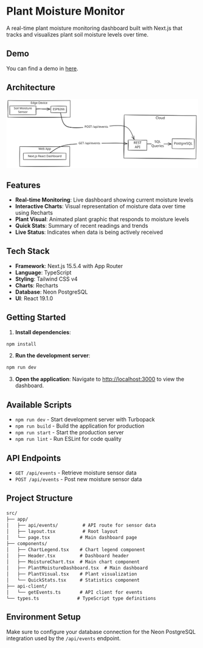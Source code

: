 # Plant Moisture Monitor

A real-time plant moisture monitoring dashboard built with Next.js that tracks and visualizes plant soil moisture levels over time.

## Demo

You can find a demo in [here](https://www.thirstyplant.live/).

## Architecture

![Architecture Diagram](./architecture.svg)

## Features

- **Real-time Monitoring**: Live dashboard showing current moisture levels
- **Interactive Charts**: Visual representation of moisture data over time using Recharts
- **Plant Visual**: Animated plant graphic that responds to moisture levels
- **Quick Stats**: Summary of recent readings and trends
- **Live Status**: Indicates when data is being actively received

## Tech Stack

- **Framework**: Next.js 15.5.4 with App Router
- **Language**: TypeScript
- **Styling**: Tailwind CSS v4
- **Charts**: Recharts
- **Database**: Neon PostgreSQL
- **UI**: React 19.1.0

## Getting Started

1. **Install dependencies**:

```bash
npm install
```

2. **Run the development server**:

```bash
npm run dev
```

3. **Open the application**:
   Navigate to [http://localhost:3000](http://localhost:3000) to view the dashboard.

## Available Scripts

- `npm run dev` - Start development server with Turbopack
- `npm run build` - Build the application for production
- `npm run start` - Start the production server
- `npm run lint` - Run ESLint for code quality

## API Endpoints

- `GET /api/events` - Retrieve moisture sensor data
- `POST /api/events` - Post new moisture sensor data

## Project Structure

```
src/
├── app/
│   ├── api/events/         # API route for sensor data
│   ├── layout.tsx          # Root layout
│   └── page.tsx           # Main dashboard page
├── components/
│   ├── ChartLegend.tsx    # Chart legend component
│   ├── Header.tsx         # Dashboard header
│   ├── MoistureChart.tsx  # Main chart component
│   ├── PlantMoistureDashboard.tsx  # Main dashboard
│   ├── PlantVisual.tsx    # Plant visualization
│   └── QuickStats.tsx     # Statistics component
├── api-client/
│   └── getEvents.ts       # API client for events
└── types.ts              # TypeScript type definitions
```

## Environment Setup

Make sure to configure your database connection for the Neon PostgreSQL integration used by the `/api/events` endpoint.
